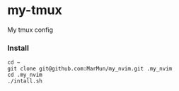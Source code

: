 # my-tmux
My tmux config

### Install

```
cd ~
git clone git@github.com:MarMun/my_nvim.git .my_nvim
cd .my_nvim
./intall.sh
```
